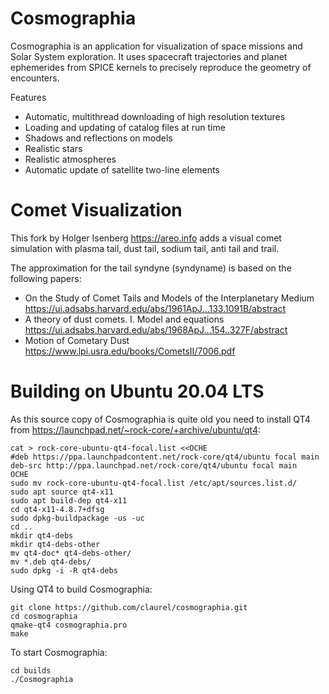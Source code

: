 # Cosmographia

Cosmographia is an application for visualization of space missions and Solar System exploration. It uses spacecraft trajectories and planet ephemerides from SPICE kernels to precisely reproduce the geometry of encounters.

Features
* Automatic, multithread downloading of high resolution textures
* Loading and updating of catalog files at run time
* Shadows and reflections on models
* Realistic stars
* Realistic atmospheres
* Automatic update of satellite two-line elements

# Comet Visualization

This fork by Holger Isenberg https://areo.info adds a visual comet simulation with plasma tail, dust tail, sodium tail, anti tail and trail.

The approximation for the tail syndyne (syndyname) is based on the following papers:
- On the Study of Comet Tails and Models of the Interplanetary Medium
  https://ui.adsabs.harvard.edu/abs/1961ApJ...133.1091B/abstract
- A theory of dust comets. I. Model and equations
  https://ui.adsabs.harvard.edu/abs/1968ApJ...154..327F/abstract
- Motion of Cometary Dust
  https://www.lpi.usra.edu/books/CometsII/7006.pdf

# Building on Ubuntu 20.04 LTS

As this source copy of Cosmographia is quite old you need to install QT4 from https://launchpad.net/~rock-core/+archive/ubuntu/qt4:

```
cat > rock-core-ubuntu-qt4-focal.list <<OCHE
#deb https://ppa.launchpadcontent.net/rock-core/qt4/ubuntu focal main
deb-src http://ppa.launchpad.net/rock-core/qt4/ubuntu focal main
OCHE
sudo mv rock-core-ubuntu-qt4-focal.list /etc/apt/sources.list.d/
sudo apt source qt4-x11
sudo apt build-dep qt4-x11
cd qt4-x11-4.8.7+dfsg
sudo dpkg-buildpackage -us -uc
cd ..
mkdir qt4-debs
mkdir qt4-debs-other
mv qt4-doc* qt4-debs-other/
mv *.deb qt4-debs/
sudo dpkg -i -R qt4-debs
```

Using QT4 to build Cosmographia:
```
git clone https://github.com/claurel/cosmographia.git
cd cosmographia
qmake-qt4 cosmographia.pro
make
```

To start Cosmographia:
```
cd builds
./Cosmographia
```
